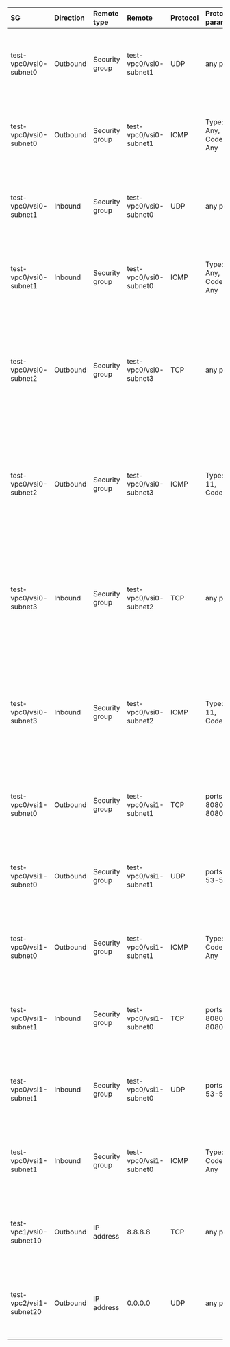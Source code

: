  | SG | Direction | Remote type | Remote | Protocol | Protocol params | Description | 
 |  :---  |  :---  |  :---  |  :---  |  :---  |  :---  |  :---  | 
 | test-vpc0/vsi0-subnet0 | Outbound | Security group | test-vpc0/vsi0-subnet1 | UDP | any port | Internal. required-connections[0]: (instance test-vpc0/vsi0-subnet0)->(instance test-vpc0/vsi0-subnet1); allowed-protocols[0] | 
 | test-vpc0/vsi0-subnet0 | Outbound | Security group | test-vpc0/vsi0-subnet1 | ICMP | Type: Any, Code: Any | Internal. required-connections[0]: (instance test-vpc0/vsi0-subnet0)->(instance test-vpc0/vsi0-subnet1); allowed-protocols[1] | 
 | test-vpc0/vsi0-subnet1 | Inbound | Security group | test-vpc0/vsi0-subnet0 | UDP | any port | Internal. required-connections[0]: (instance test-vpc0/vsi0-subnet0)->(instance test-vpc0/vsi0-subnet1); allowed-protocols[0] | 
 | test-vpc0/vsi0-subnet1 | Inbound | Security group | test-vpc0/vsi0-subnet0 | ICMP | Type: Any, Code: Any | Internal. required-connections[0]: (instance test-vpc0/vsi0-subnet0)->(instance test-vpc0/vsi0-subnet1); allowed-protocols[1] | 
 | test-vpc0/vsi0-subnet2 | Outbound | Security group | test-vpc0/vsi0-subnet3 | TCP | any port | Internal. required-connections[2]: (nif test-vpc0/vsi0-subnet2/graveyard-handmade-ransack-acquaint)->(nif test-vpc0/vsi0-subnet3/icky-balsamic-outgoing-leached); allowed-protocols[0] | 
 | test-vpc0/vsi0-subnet2 | Outbound | Security group | test-vpc0/vsi0-subnet3 | ICMP | Type: 11, Code: 1 | Internal. required-connections[2]: (nif test-vpc0/vsi0-subnet2/graveyard-handmade-ransack-acquaint)->(nif test-vpc0/vsi0-subnet3/icky-balsamic-outgoing-leached); allowed-protocols[1] | 
 | test-vpc0/vsi0-subnet3 | Inbound | Security group | test-vpc0/vsi0-subnet2 | TCP | any port | Internal. required-connections[2]: (nif test-vpc0/vsi0-subnet2/graveyard-handmade-ransack-acquaint)->(nif test-vpc0/vsi0-subnet3/icky-balsamic-outgoing-leached); allowed-protocols[0] | 
 | test-vpc0/vsi0-subnet3 | Inbound | Security group | test-vpc0/vsi0-subnet2 | ICMP | Type: 11, Code: 1 | Internal. required-connections[2]: (nif test-vpc0/vsi0-subnet2/graveyard-handmade-ransack-acquaint)->(nif test-vpc0/vsi0-subnet3/icky-balsamic-outgoing-leached); allowed-protocols[1] | 
 | test-vpc0/vsi1-subnet0 | Outbound | Security group | test-vpc0/vsi1-subnet1 | TCP | ports 8080-8080 | Internal. required-connections[1]: (instance test-vpc0/vsi1-subnet0)->(instance test-vpc0/vsi1-subnet1); allowed-protocols[0] | 
 | test-vpc0/vsi1-subnet0 | Outbound | Security group | test-vpc0/vsi1-subnet1 | UDP | ports 53-53 | Internal. required-connections[1]: (instance test-vpc0/vsi1-subnet0)->(instance test-vpc0/vsi1-subnet1); allowed-protocols[1] | 
 | test-vpc0/vsi1-subnet0 | Outbound | Security group | test-vpc0/vsi1-subnet1 | ICMP | Type: 8, Code: Any | Internal. required-connections[1]: (instance test-vpc0/vsi1-subnet0)->(instance test-vpc0/vsi1-subnet1); allowed-protocols[2] | 
 | test-vpc0/vsi1-subnet1 | Inbound | Security group | test-vpc0/vsi1-subnet0 | TCP | ports 8080-8080 | Internal. required-connections[1]: (instance test-vpc0/vsi1-subnet0)->(instance test-vpc0/vsi1-subnet1); allowed-protocols[0] | 
 | test-vpc0/vsi1-subnet1 | Inbound | Security group | test-vpc0/vsi1-subnet0 | UDP | ports 53-53 | Internal. required-connections[1]: (instance test-vpc0/vsi1-subnet0)->(instance test-vpc0/vsi1-subnet1); allowed-protocols[1] | 
 | test-vpc0/vsi1-subnet1 | Inbound | Security group | test-vpc0/vsi1-subnet0 | ICMP | Type: 8, Code: Any | Internal. required-connections[1]: (instance test-vpc0/vsi1-subnet0)->(instance test-vpc0/vsi1-subnet1); allowed-protocols[2] | 
 | test-vpc1/vsi0-subnet10 | Outbound | IP address | 8.8.8.8 | TCP | any port | External. required-connections[3]: (instance test-vpc1/vsi0-subnet10)->(external dns); allowed-protocols[0] | 
 | test-vpc2/vsi1-subnet20 | Outbound | IP address | 0.0.0.0 | UDP | any port | External. required-connections[4]: (instance test-vpc2/vsi1-subnet20)->(external public internet); allowed-protocols[0] | 
